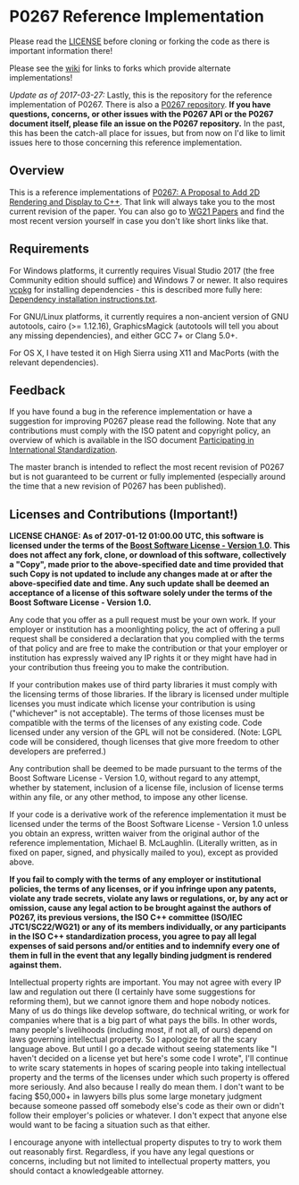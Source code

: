 P0267 Reference Implementation
=============

Please read the [LICENSE](https://github.com/mikebmcl/N3888_RefImpl/blob/master/LICENSE.md) before cloning or forking the code as there is important information there!

Please see the [wiki](https://github.com/mikebmcl/N3888_RefImpl/wiki) for links to forks which provide alternate implementations!

*Update as of 2017-03-27:* Lastly, this is the repository for the reference implementation of P0267. There is also a [P0267 repository](https://github.com/mikebmcl/io2dts). **If you have questions, concerns, or other issues with the P0267 API or the P0267 document itself, please file an issue on the P0267 repository.** In the past, this has been the catch-all place for issues, but from now on I'd like to limit issues here to those concerning this reference implementation.  

Overview
-------------

This is a reference implementations of [P0267: A Proposal to Add 2D Rendering and Display to C++](http://wg21.link/p0267). That link will always take you to the most current revision of the paper. You can also go to [WG21 Papers](http://www.open-std.org/jtc1/sc22/wg21/docs/papers/) and find the most recent version yourself in case you don't like short links like that.

Requirements
-------------

For Windows platforms, it currently requires Visual Studio 2017 (the free Community edition should suffice) and Windows 7 or newer. It also requires [vcpkg](https://github.com/Microsoft/vcpkg/) for installing dependencies - this is described more fully here: [Dependency installation instructions.txt](https://raw.githubusercontent.com/mikebmcl/P0267_RefImpl/D0267R7/P0267_RefImpl/P0267_RefImpl/win32/Dependency%20installation%20instructions.txt).

For GNU/Linux platforms, it currently requires a non-ancient version of GNU autotools, cairo (>= 1.12.16), GraphicsMagick (autotools will tell you about any missing dependencies), and either GCC 7+ or Clang 5.0+.

For OS X, I have tested it on High Sierra using X11 and MacPorts (with the relevant dependencies).

Feedback
-------------
If you have found a bug in the reference implementation or have a suggestion for improving P0267 please read the following. Note that any contributions must comply with the ISO patent and copyright policy, an overview of which is available in the ISO document [Participating in International Standardization](http://www.iso.org/iso/joining_in_2012.pdf).

The master branch is intended to reflect the most recent revision of P0267 but is not guaranteed to be current or fully implemented (especially around the time that a new revision of P0267 has been published).

Licenses and Contributions (Important!)
-------------

**LICENSE CHANGE: As of 2017-01-12 01:00.00 UTC, this software is licensed under the terms of the [Boost Software License - Version 1.0](http://www.boost.org/LICENSE_1_0.txt). This does not affect any fork, clone, or download of this software, collectively a "Copy", made prior to the above-specified date and time provided that such Copy is not updated to include any changes made at or after the above-specified date and time. Any such update shall be deemed an acceptance of a license of this software solely under the terms of the Boost Software License - Version 1.0.**

Any code that you offer as a pull request must be your own work. If your employer or institution has a moonlighting policy, the act of offering a pull request shall be considered a declaration that you complied with the terms of that policy and are free to make the contribution or that your employer or institution has expressly waived any IP rights it or they might have had in your contribution thus freeing you to make the contribution.

If your contribution makes use of third party libraries it must comply with the licensing terms of those libraries. If the library is licensed under multiple licenses you must indicate which license your contribution is using ("whichever" is not acceptable). The terms of those licenses must be compatible with the terms of the licenses of any existing code. Code licensed under any version of the GPL will not be considered. (Note: LGPL code will be considered, though licenses that give more freedom to other developers are preferred.)

Any contribution shall be deemed to be made pursuant to the terms of the Boost Software License - Version 1.0, without regard to any attempt, whether by statement, inclusion of a license file, inclusion of license terms within any file, or any other method, to impose any other license.

If your code is a derivative work of the reference implementation it must be licensed under the terms of the Boost Software License - Version 1.0 unless you obtain an express, written waiver from the original author of the reference implementation, Michael B. McLaughlin. (Literally written, as in fixed on paper, signed, and physically mailed to you), except as provided above.

**If you fail to comply with the terms of any employer or institutional policies, the terms of any licenses, or if you infringe upon any patents, violate any trade secrets, violate any laws or regulations, or, by any act or omission, cause any legal action to be brought against the authors of P0267, its previous versions, the ISO C++ committee (ISO/IEC JTC1/SC22/WG21) or any of its members individually, or any participants in the ISO C++ standardization process, you agree to pay all legal expenses of said persons and/or entities and to indemnify every one of them in full in the event that any legally binding judgment is rendered against them.**

Intellectual property rights are important. You may not agree with every IP law and regulation out there (I certainly have some suggestions for reforming them), but we cannot ignore them and hope nobody notices. Many of us do things like develop software, do technical writing, or work for companies where that is a big part of what pays the bills. In other words, many people's livelihoods (including most, if not all, of ours) depend on laws governing intellectual property. So I apologize for all the scary language above. But until I go a decade without seeing statements like "I haven't decided on a license yet but here's some code I wrote", I'll continue to write scary statements in hopes of scaring people into taking intellectual property and the terms of the licenses under which such property is offered more seriously. And also because I really do mean them. I don't want to be facing $50,000+ in lawyers bills plus some large monetary judgment because someone passed off somebody else's code as their own or didn't follow their employer's policies or whatever. I don't expect that anyone else would want to be facing a situation such as that either.

I encourage anyone with intellectual property disputes to try to work them out reasonably first. Regardless, if you have any legal questions or concerns, including but not limited to intellectual property matters, you should contact a knowledgeable attorney.
